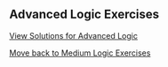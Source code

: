 ## Advanced Logic Exercises




[View Solutions for Advanced Logic](https://github.com/UMdecisionsupport/DecisionSupport2023/blob/main/Logic/Solutions/Advanced_Solutions.md)

[Move back to Medium Logic Exercises](https://github.com/UMdecisionsupport/DecisionSupport2023/blob/main/Logic/Medium.md)

